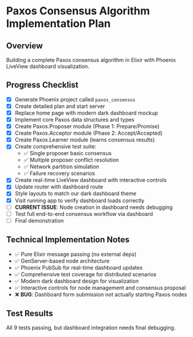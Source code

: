 # Paxos Consensus Algorithm Implementation Plan

## Overview
Building a complete Paxos consensus algorithm in Elixir with Phoenix LiveView dashboard visualization.

## Progress Checklist
- [x] Generate Phoenix project called `paxos_consensus`
- [x] Create detailed plan and start server
- [x] Replace home page with modern dark dashboard mockup
- [x] Implement core Paxos data structures and types
- [x] Create Paxos.Proposer module (Phase 1: Prepare/Promise)
- [x] Create Paxos.Acceptor module (Phase 2: Accept/Accepted) 
- [x] Create Paxos.Learner module (learns consensus results)
- [x] Create comprehensive test suite:
  - ✅ Single proposer basic consensus
  - ✅ Multiple proposer conflict resolution
  - ✅ Network partition simulation
  - ✅ Failure recovery scenarios
- [x] Create real-time LiveView dashboard with interactive controls
- [x] Update router with dashboard route
- [x] Style layouts to match our dark dashboard theme
- [x] Visit running app to verify dashboard loads correctly
- [ ] **CURRENT ISSUE**: Node creation in dashboard needs debugging
- [ ] Test full end-to-end consensus workflow via dashboard
- [ ] Final demonstration

## Technical Implementation Notes
- ✅ Pure Elixir message passing (no external deps)
- ✅ GenServer-based node architecture
- ✅ Phoenix PubSub for real-time dashboard updates
- ✅ Comprehensive test coverage for distributed scenarios
- ✅ Modern dark dashboard design for visualization
- ✅ Interactive controls for node management and consensus proposal
- ❌ **BUG**: Dashboard form submission not actually starting Paxos nodes

## Test Results
All 9 tests passing, but dashboard integration needs final debugging.

